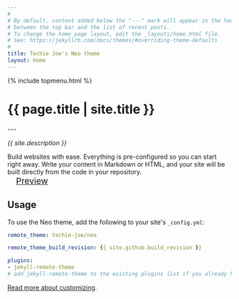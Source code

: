 ```yaml
---
#
# By default, content added below the "---" mark will appear in the home page
# between the top bar and the list of recent posts.
# To change the home page layout, edit the _layouts/home.html file.
# See: https://jekyllrb.com/docs/themes/#overriding-theme-defaults
#
title: Techie Joe's Neo theme
layout: home
---
```

<div class="_flex my-2">
  <div class="_flex-main"></div>
  {% include topmenu.html %}
</div>
<h1 id="_hero-title">{{ page.title | site.title }}</h1>
---

_{{ site.description }}_

<div class="_flex my-2">
  <div class="_flex-main" style="min-width:300px">
    Build websites with ease. Everything is pre-configured so you can start right away. Write your content in Markdown or HTML, and your site will be built directly from the code in your repository.
  </div>
  <div>
    <a href="./preview" title="Preview the theme to see what it looks like." class="_bt -l -blue" style="width:10rem;height:3rem;font-size:1.2rem;padding:0;margin:0 1em;">Preview</a>
  </div>
</div>

## Usage

To use the Neo theme, add the following to your site's `_config.yml`:

```yml
remote_theme: techie-joe/neo

remote_theme_build_revision: {{ site.github.build_revision }}

plugins:
- jekyll-remote-theme
# add jekyll-remote-theme to the existing plugins list if you already have one.
```

[Read more about customizing](https://github.com/techie-joe/neo?tab=readme-ov-file#customizing).